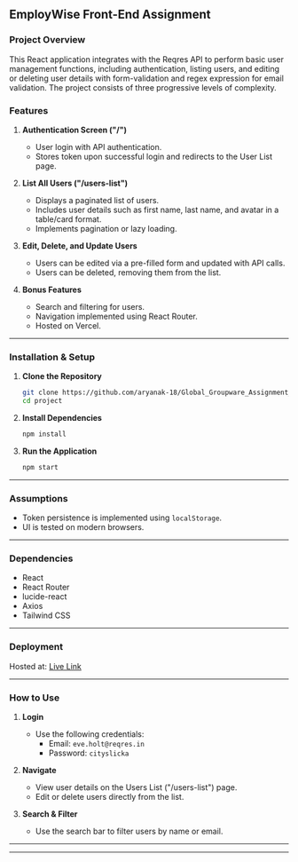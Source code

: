 ## EmployWise Front-End Assignment

### Project Overview
This React application integrates with the Reqres API to perform basic user management functions, including authentication, listing users, and editing or deleting user details with form-validation and regex expression for email validation. The project consists of three progressive levels of complexity.

### Features
1. **Authentication Screen ("/")**  
   - User login with API authentication.  
   - Stores token upon successful login and redirects to the User List page.  

2. **List All Users ("/users-list")**  
   - Displays a paginated list of users.  
   - Includes user details such as first name, last name, and avatar in a table/card format.  
   - Implements pagination or lazy loading.  

3. **Edit, Delete, and Update Users**  
   - Users can be edited via a pre-filled form and updated with API calls.  
   - Users can be deleted, removing them from the list.  

4. **Bonus Features**  
   - Search and filtering for users.  
   - Navigation implemented using React Router.  
   - Hosted on Vercel.

---

### Installation & Setup
1. **Clone the Repository**
   ```bash
   git clone https://github.com/aryanak-18/Global_Groupware_Assignment_Aryan.git
   cd project
   ```

2. **Install Dependencies**
   ```bash
   npm install
   ```

3. **Run the Application**
   ```bash
   npm start
   ```

---

### Assumptions
- Token persistence is implemented using `localStorage`.  
- UI is tested on modern browsers.  

---

### Dependencies
- React  
- React Router  
- lucide-react
- Axios  
- Tailwind CSS

---

### Deployment
Hosted at: [Live Link](https://global-groupware-assignment-aryan.vercel.app/) 

---

### How to Use
1. **Login**  
   - Use the following credentials:  
     - Email: `eve.holt@reqres.in`  
     - Password: `cityslicka`  

2. **Navigate**  
   - View user details on the Users List ("/users-list") page.  
   - Edit or delete users directly from the list.  

3. **Search & Filter**  
   - Use the search bar to filter users by name or email.  

---  

---    
